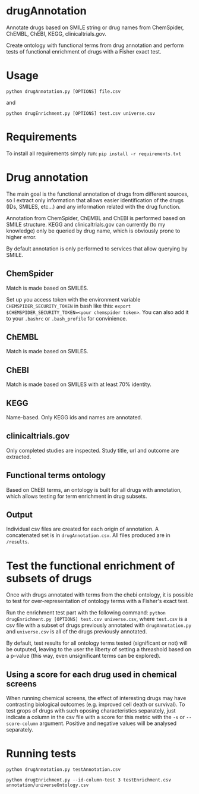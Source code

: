 drugAnnotation
==============

Annotate drugs based on SMILE string or drug names from ChemSpider, ChEMBL, ChEBI, KEGG, clinicaltrials.gov.

Create ontology with functional terms from drug annotation and perform tests of functional enrichment of drugs with a Fisher exact test.

# Usage
`python drugAnnotation.py [OPTIONS] file.csv`

and

`python drugEnrichment.py [OPTIONS] test.csv universe.csv`

# Requirements
To install all requirements simply run:
`pip install -r requirements.txt`

# Drug annotation
The main goal is the functional annotation of drugs from different sources, so I extract only information that allows easier identification of the drugs (IDs, SMILES, etc...) and any information related with the drug function.

Annotation from ChemSpider, ChEMBL and ChEBI is performed based on SMILE structure.
KEGG and clinicaltrials.gov can currently (to my knowledge) only be queried by drug name, which is obviously prone to higher error.

By default annotation is only performed to services that allow querying by SMILE.

## ChemSpider
Match is made based on SMILES.

Set up you access token with the environment variable `CHEMSPIDER_SECURITY_TOKEN` in bash like this: `export $CHEMSPIDER_SECURITY_TOKEN=<your chemspider token>`. You can also add it to your `.bashrc` or `.bash_profile` for convinience.

## ChEMBL
Match is made based on SMILES.

## ChEBI
Match is made based on SMILES with at least 70% identity.

## KEGG
Name-based. Only KEGG ids and names are annotated.

## clinicaltrials.gov
Only completed studies are inspected. Study title, url and outcome are extracted.

## Functional terms ontology
Based on ChEBI terms, an ontology is built for all drugs with annotation, which allows testing for term enrichment in drug subsets.


## Output
Individual csv files are created for each origin of annotation.
A concatenated set is in `drugAnnotation.csv`.
All files produced are in `/results`.


# Test the functional enrichment of subsets of drugs

Once with drugs annotated with terms from the chebi ontology, it is possible to test for over-representation of ontology terms with a Fisher's exact test.

Run the enrichment test part with the following command: `python drugEnrichment.py [OPTIONS] test.csv universe.csv`, where `test.csv` is a csv file with a subset of drugs previously annotated with `drugAnnotation.py` and `universe.csv` is all of the drugs previously annotated.

By default, test results for all ontology terms tested (significant or not) will be outputed, leaving to the user the liberty of setting a threashold based on a p-value (this way, even unsignificant terms can be explored).

## Using a score for each drug used in chemical screens

When running chemical screens, the effect of interesting drugs may have contrasting biological outcomes (e.g. improved cell death or survival). To test grops of drugs with such oposing characteristics separately, just indicate a column in the csv file with a score for this metric with the `-s` or `--score-column` argument. Positive and negative values will be analysed separately.


# Running tests

`python drugAnnotation.py testAnnotation.csv`

`python drugEnrichment.py --id-column-test 3 testEnrichment.csv annotation/universeOntology.csv`
